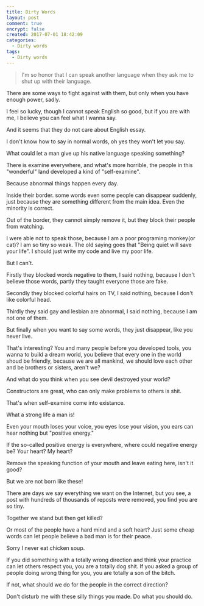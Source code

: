 ```yaml
---
title: Dirty Words
layout: post
comment: true
encrypt: false
created: 2017-07-01 18:42:09
categories:
  - Dirty words
tags:
  - Dirty words
---
```

<blockquote class="center-quote">I'm so honor that I can speak another language when they ask me to shut up with their language.</blockquote>

There are some ways to fight against with them, but only when you have enough power, sadly.

I feel so lucky, though I cannot speak English so good, but if you are with me, I believe you can feel what I wanna say.

<!--more-->

And it seems that they do not care about English essay.

I don't know how to say in normal words, oh yes they won't let you say.

What could let a man give up his native language speaking something?

There is examine everywhere, and what's more horrible, the people in this "wonderful" land developed a kind of "self-examine".

Because abnormal things happen every day.

Inside their border. some words even some people can disappear suddenly, just because they are something different from the main idea. Even the minority is correct.

Out of the border, they cannot simply remove it, but they block their people from watching.

I were able not to speak those, because I am a poor programing monkey(or cat)? I am so tiny so weak. The old saying goes that "Being quiet will save your life". I should just write my code and live my poor life.

But I can't.

Firstly they blocked words negative to them, I said nothing, because I don't believe those words, partly they taught everyone those are fake.

Secondly they blocked colorful hairs on TV, I said nothing, because I don't like colorful head.

Thirdly they said gay and lesbian are abnormal, I said nothing, because I am not one of them.

But finally when you want to say some words, they just disappear, like you never live.

That's interesting? You and many people before you developed tools, you wanna to build a dream world, you believe that every one in the world shoud be friendly, because we are all mankind, we should love each other and be brothers or sisters, aren't we?

And what do you think when you see devil destroyed your world?

Constructors are great, who can only make problems to others is shit.

That's when self-examine come into existance.

What a strong life a man is!

Even your mouth loses your voice, you eyes lose your vision, you ears can hear nothing but "positive energy."

If the so-called positive energy is everywhere, where could negative energy be? Your heart? My heart?

Remove the speaking function of your mouth and leave eating here, isn't it good?

But we are not born like these!

There are days we say everything we want on the Internet, but you see, a post with hundreds of thousands of reposts were removed, you find you are so tiny.

Together we stand but then get killed?

Or most of the people have a hard mind and a soft heart? Just some cheap words can let people believe a bad man is for their peace.

Sorry I never eat chicken soup.

If you did something with a totally wrong direction and think your practice can let others respect you, you are a totally dog shit. If you asked a group of people doing wrong thing for you, you are totally a son of the bitch.

If not, what should we do for the people in the correct direction?

Don't disturb me with these silly things you made. Do what you should do.


